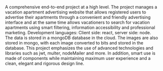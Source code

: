 A comprehensive end-to-end project at a high level.
The project manages a vacation apartment advertising website that allows registered users to advertise their apartments through a convenient and friendly advertising interface and at the same time allows vacationers to search for vacation apartments using smart filtering, information accessibility and professional marketing.
Development languages:
Client side: react, server side: node.
The data is stored in a mongoDB database in the cloud.
The images are also stored in mongo, with each image converted to bits and stored in the database.
This project emphasizes the use of advanced technologies and libraries such as jwt, multer, nodeMailer and more.
In addition, smart use is made of components while maintaining maximum user experience and a clean, elegant and rigorous design line.
